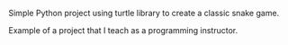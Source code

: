 Simple Python project using turtle library to create a classic snake game.

Example of a project that I teach as a programming instructor.
